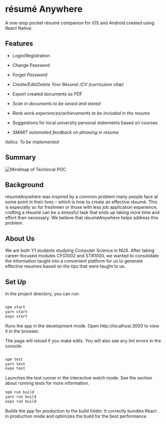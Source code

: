 # résumé Anywhere 
A one-stop pocket résumé companion for iOS and Android created using React Native. 
 

## Features 

* Login/Registration 

* Change Password 

* *Forget Password* 

* *Create/Edit/Delete Your Résumé /CV (curriculum vitæ)* 

* Export created documents as PDF 

* *Scan in documents to be saved and stored* 

* *Rank work experiences/achievements to be included in the resume* 

* Suggestions for local university personal statements based on courses 

* *SMART automated feedback on phrasing in resume* 

 

*Italics: To be implemented*  

## Summary
![Mindmap of Techincal POC](https://mindmup-export.s3.amazonaws.com/map.png/out/44d85cf0be3011eba7220ff21ad1cbee.map.png?AWSAccessKeyId=ASIASNCK5ADR22ZIKRWW&Expires=1622133608&Signature=71Q8y%2B68xyHWgU81yt19q3FxfT4%3D&x-amz-security-token=IQoJb3JpZ2luX2VjEIb%2F%2F%2F%2F%2F%2F%2F%2F%2F%2FwEaCXVzLWVhc3QtMSJGMEQCIGhSvvfd0lhy5tpuhbmtB%2F7auMR6xbVFfTfe6Z6xWs3BAiARgYPt%2FzLZEgp%2BD2BLT73xmIlipn%2Bwm0teqa242tz0dyqVAggvEAAaDDE2NTUxMzMzMDkxNSIM8UZLM%2BZ9FID5FECkKvIBzLx7Y0AH2mtvGB%2FQOOWlSurcmStyhADKvaBIcJFjei4Vk06VlXKSvyCXFCagRdTCjJX%2BF9WW%2B1JFMIkd67uL1WXLMsUOLFkhVb2083fyRpJ1sjOLq7yV5u7c92JcxRgL4JYX2MDDVxyeNgMyjTyv5h%2FW359ZhJD8wiUGpb0ZiaOHPNR0JHBvaVXgwHj3EdD586DBSD4f9mNiHkW063x8BOEOdWHINEhvlAswpo0e6VhQ4onwt%2Funi09P%2Fr0mu2qBX0x0qEcwZDknjfeisKl7tQF5RwjVn24YWiyRTGye7dAaNgiXMYavyHDcAR55VXQ6j64w1Ji5hQY6mwFQyhzHqlT6alQeKNuMnJdlK%2FE37RzIxFNlJae9NhZpQHdEA25OFGx5Ju7hJk4i8UET2pNoX%2FgJHq%2B2FQcCAXnCWFMvjSZI2ifZYCKz4KUo%2BOjPU35kVta5jltnmiDEPbEJ2EOcPtGUy3SUcE6nBFMw5KUdT7ZRD2PxUvKHOAyp8G8McemH%2Fq%2F5EylLwtIKfIBPQYpWLN5lpMOF5A%3D%3D)

## Background 

résuméAnywhere was inspired by a common problem many people face at some point in their lives – which is how to create an effective résumé. This is especially so for freshmen or those with less job application experience, crafting a résumé can be a stressful task that ends up taking more time and effort than necessary. We believe that résuméAnywhere helps address this problem.  

## About Us 

We are both Y1 students studying Computer Science in NUS. After taking career-focused modules CFG1002 and STR1000, we wanted to consolidate the information taught into a convenient platform for us to generate effective resumes based on the tips that were taught to us. 

 

## Set Up 

In the project directory, you can run: 

```bash 

npm start
yarn start
expo start 

``` 

Runs the app in the development mode. 
Open http://localhost:3000 to view it in the browser. 

The page will reload if you make edits. 
You will also see any lint errors in the console. 

```bash 

npm test
yarn test
expo test 

``` 

Launches the test runner in the interactive watch mode. 
See the section about running tests for more information. 

```bash 
npm run build
yarn run build
expo run build 

``` 

Builds the app for production to the build folder. 
It correctly bundles React in production mode and optimizes the build for the best performance. 

 
